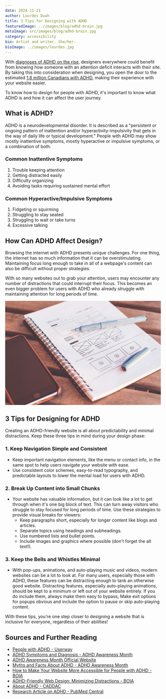 ```yaml
---
date: 2024-11-21
author: Lourdes Duah
title: 3 Tips for Designing with ADHD
featuredImage: ../images/blog/adhd-brain.jpg
metaImage: src/images/blog/adhd-brain.jpg
category: accessibility
bio: Artist and writer. She/her.
bioImage: ../images/lourdes.jpg
---
```


With [diagnoses of ADHD on the rise](https://pmc.ncbi.nlm.nih.gov/articles/PMC9616454/), designers everywhere could benefit from knowing how someone with an attention deficit interacts with their site. By taking this into consideration when designing, you open the door to the estimated [1.8 million Canadians with ADHD](https://caddac.ca/about-adhd), making their experience with your website easier.

To know how to design for people with ADHD, it's important to know what ADHD is and how it can affect the user journey.

## What is ADHD?

ADHD is a neurodevelopmental disorder. It is described as a "persistent or ongoing pattern of inattention and/or hyperactivity-impulsivity that gets in the way of daily life or typical development." People with ADHD may show mostly inattentive symptoms, mostly hyperactive or impulsive symptoms, or a combination of both.

### Common Inattentive Symptoms

1. Trouble keeping attention  
2. Getting distracted easily  
3. Difficulty organizing  
4. Avoiding tasks requiring sustained mental effort  

### Common Hyperactive/Impulsive Symptoms

1. Fidgeting or squirming  
2. Struggling to stay seated  
3. Struggling to wait or take turns  
4. Excessive talking  

## How Can ADHD Affect Design?

Browsing the internet with ADHD presents unique challenges. For one thing, the internet has so much information that it can be overstimulating. Maintaining focus long enough to take in all of a webpage's content can also be difficult without proper strategies.

With so many websites out to grab your attention, users may encounter any number of distractions that could interrupt their focus. This becomes an even bigger problem for users with ADHD who already struggle with maintaining attention for long periods of time.

![A web design sketch on a spiral notebook with a pen and smartphone](../images/blog/design_sketch.jpg)

## 3 Tips for Designing for ADHD

Creating an ADHD-friendly website is all about predictability and minimal distractions. Keep these three tips in mind during your design phase:

### 1. Keep Navigation Simple and Consistent

- Keep important navigation elements, like the menu or contact info, in the same spot to help users navigate your website with ease.  
- Use consistent color schemes, easy-to-read typography, and predictable layouts to lower the mental load for users with ADHD.

### 2. Break Up Content into Small Chunks

- Your website has valuable information, but it can look like a lot to get through when it's one big block of text. This can turn away visitors who struggle to stay focused for long periods of time. Use these strategies to provide visual breaks for viewers:  
    - Keep paragraphs short, especially for longer content like blogs and articles.  
    - Separate topics using headings and subheadings.  
    - Use numbered lists and bullet points.  
    - Include images and graphics where possible (don't forget the alt text!).  

### 3. Keep the Bells and Whistles Minimal

- With pop-ups, animations, and auto-playing music and videos, modern websites can be a lot to look at. For many users, especially those with ADHD, these features can be distracting enough to tank an otherwise good website. Distracting features, especially auto-playing animations, should be kept to a minimum or left out of your website entirely. If you do include them, always make them easy to bypass;  Make exit options for popups obvious and include the option to pause or skip auto-playing content.  

With these tips, you're one step closer to designing a website that is inclusive for everyone, regardless of their abilities!

## Sources and Further Reading

- [People with ADHD - Userway](https://userway.org/blog/people-with-adhd/)  
- [ADHD Symptoms and Diagnosis - ADHD Awareness Month](https://www.adhdawarenessmonth.org/adhd-symptoms-and-diagnosis/)  
- [ADHD Awareness Month Official Website](https://www.adhdawarenessmonth.org/)  
- [Myths and Facts About ADHD - ADHD Awareness Month](https://www.adhdawarenessmonth.org/myths-and-facts-about-adhd/)  
- [How to Make Your Website More Accessible for People with ADHD - BOIA](https://www.boia.org/blog/how-to-make-your-website-more-accessible-for-people-with-adhd)  
- [ADHD-Friendly Web Design: Minimizing Distractions - BOIA](https://www.boia.org/blog/adhd-friendly-web-design-minimizing-distractions)  
- [About ADHD - CADDAC](https://caddac.ca/about-adhd)  
- [Research Article on ADHD - PubMed Central](https://pmc.ncbi.nlm.nih.gov/articles/PMC9616454/)  
